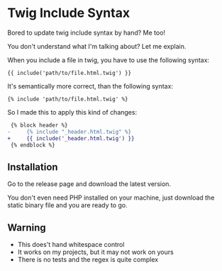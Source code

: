 # Twig Include Syntax

Bored to update twig include syntax by hand? Me too!

You don't understand what I'm talking about? Let me explain.

When you include a file in twig, you have to use the following syntax:

```twig
{{ include('path/to/file.html.twig') }}
```

It's semantically more correct, than the following syntax:

```twig
{% include 'path/to/file.html.twig' %}
```

So I made this to apply this kind of changes:

```diff
 {% block header %}
-     {% include "_header.html.twig" %}
+     {{ include('_header.html.twig') }}
 {% endblock %}
```

## Installation

Go to the release page and download the latest version.

You don't even need PHP installed on your machine, just download the static
binary file and you are ready to go.

## Warning

* This does't hand whitespace control
* It works on my projects, but it may not work on yours
* There is no tests and the regex is quite complex
